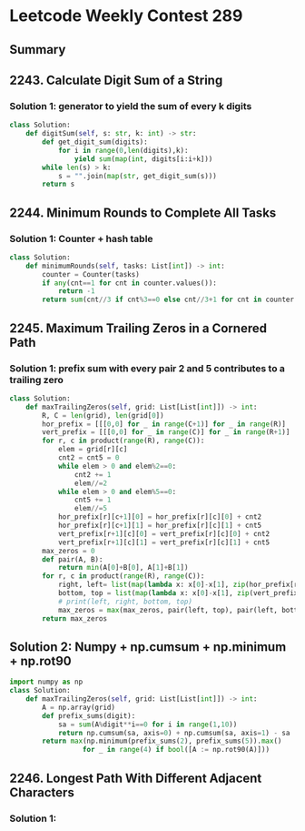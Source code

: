 # Leetcode Weekly Contest 289

## Summary

## 2243. Calculate Digit Sum of a String

### Solution 1: generator to yield the sum of every k digits 

```py
class Solution:
    def digitSum(self, s: str, k: int) -> str:
        def get_digit_sum(digits):
            for i in range(0,len(digits),k):
                yield sum(map(int, digits[i:i+k]))
        while len(s) > k:
            s = "".join(map(str, get_digit_sum(s)))
        return s
```

## 2244. Minimum Rounds to Complete All Tasks

### Solution 1: Counter + hash table

```py
class Solution:
    def minimumRounds(self, tasks: List[int]) -> int:
        counter = Counter(tasks)
        if any(cnt==1 for cnt in counter.values()):
            return -1
        return sum(cnt//3 if cnt%3==0 else cnt//3+1 for cnt in counter.values())
```

## 2245. Maximum Trailing Zeros in a Cornered Path

### Solution 1: prefix sum with every pair 2 and 5 contributes to a trailing zero

```py
class Solution:
    def maxTrailingZeros(self, grid: List[List[int]]) -> int:
        R, C = len(grid), len(grid[0])
        hor_prefix = [[[0,0] for _ in range(C+1)] for _ in range(R)]
        vert_prefix = [[[0,0] for _ in range(C)] for _ in range(R+1)]
        for r, c in product(range(R), range(C)):
            elem = grid[r][c]
            cnt2 = cnt5 = 0
            while elem > 0 and elem%2==0:
                cnt2 += 1
                elem//=2
            while elem > 0 and elem%5==0:
                cnt5 += 1
                elem//=5
            hor_prefix[r][c+1][0] = hor_prefix[r][c][0] + cnt2
            hor_prefix[r][c+1][1] = hor_prefix[r][c][1] + cnt5
            vert_prefix[r+1][c][0] = vert_prefix[r][c][0] + cnt2
            vert_prefix[r+1][c][1] = vert_prefix[r][c][1] + cnt5
        max_zeros = 0
        def pair(A, B):
            return min(A[0]+B[0], A[1]+B[1])
        for r, c in product(range(R), range(C)):
            right, left= list(map(lambda x: x[0]-x[1], zip(hor_prefix[r][C],hor_prefix[r][c]))), hor_prefix[r][c]
            bottom, top = list(map(lambda x: x[0]-x[1], zip(vert_prefix[R][c],vert_prefix[r+1][c]))), vert_prefix[r][c]
            # print(left, right, bottom, top)
            max_zeros = max(max_zeros, pair(left, top), pair(left, bottom), pair(right, top), pair(right, bottom))
        return max_zeros
```

## Solution 2: Numpy + np.cumsum + np.minimum + np.rot90

```py
import numpy as np
class Solution:
    def maxTrailingZeros(self, grid: List[List[int]]) -> int:
        A = np.array(grid)
        def prefix_sums(digit):
            sa = sum(A%digit**i==0 for i in range(1,10))
            return np.cumsum(sa, axis=0) + np.cumsum(sa, axis=1) - sa
        return max(np.minimum(prefix_sums(2), prefix_sums(5)).max() 
                  for _ in range(4) if bool([A := np.rot90(A)]))
```

## 2246. Longest Path With Different Adjacent Characters

### Solution 1:

```py

```